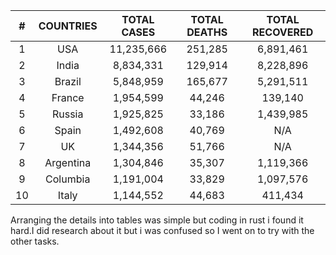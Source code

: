 | #  | COUNTRIES         | TOTAL CASES        | TOTAL DEATHS       | TOTAL RECOVERED     |
|:-: | :---------------: | :----------------: | :----------------: | :-----------------: |
| 1  |       USA         |   11,235,666       |     251,285        |   6,891,461         |
| 2  |      India        |   8,834,331        |     129,914        |   8,228,896         |
| 3  |      Brazil       |   5,848,959        |     165,677        |   5,291,511         |
| 4  |      France       |   1,954,599        |      44,246        |     139,140         |
| 5  |      Russia       |   1,925,825        |      33,186        |   1,439,985         |
| 6  |      Spain        |   1,492,608        |      40,769        |      N/A            |
| 7  |      UK           |   1,344,356        |      51,766        |      N/A            |
| 8  |      Argentina    |   1,304,846        |      35,307	       |   1,119,366         |
| 9  |      Columbia     |   1,191,004        |      33,829        |   1,097,576         |
| 10 |      Italy        |   1,144,552        |      44,683        |     411,434         |


Arranging the details into tables was simple but coding in rust i found it hard.I did research about it but i was confused so I went on to try with the other tasks. 
